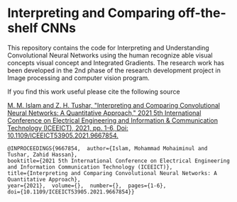 # Interpreting and Comparing off-the-shelf CNNs 
This repository contains the code for Interpreting and Understanding Convolutional Neural Networks using the human recognize able visual concepts visual concept and Integrated Gradients. The research work has been developed in the 2nd phase of the research development project in Image processing and computer vision program. 


If you find this work useful please cite the following source

[M. M. Islam and Z. H. Tushar, "Interpreting and Comparing Convolutional Neural Networks: A Quantitative Approach," 2021 5th International Conference on Electrical Engineering and Information & Communication Technology (ICEEICT), 2021, pp. 1-6, Doi: 10.1109/ICEEICT53905.2021.9667854.](https://ieeexplore.ieee.org/document/9667854)

```
@INPROCEEDINGS{9667854,  author={Islam, Mohammad Mohaiminul and Tushar, Zahid Hassan},  
booktitle={2021 5th International Conference on Electrical Engineering and Information Communication Technology (ICEEICT)},   
title={Interpreting and Comparing Convolutional Neural Networks: A Quantitative Approach},   
year={2021},  volume={},  number={},  pages={1-6},  
doi={10.1109/ICEEICT53905.2021.9667854}}
```

